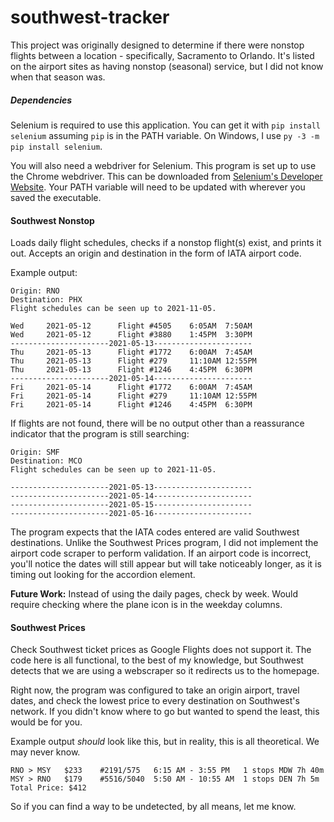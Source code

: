 # southwest-tracker

This project was originally designed to determine if there were nonstop flights between a location - specifically, Sacramento to Orlando. It's listed on the airport sites as having nonstop (seasonal) service, but I did not know when that season was.

##### Dependencies

Selenium is required to use this application. You can get it with
`pip install selenium`
assuming `pip` is in the PATH variable. On Windows, I use `py -3 -m pip install selenium`.

You will also need a webdriver for Selenium. This program is set up to use the Chrome webdriver. This can be downloaded from [Selenium's Developer Website](https://www.selenium.dev/documentation/en/webdriver/driver_requirements/#quick-reference). Your PATH variable will need to be updated with wherever you saved the executable.

#### Southwest Nonstop
Loads daily flight schedules, checks if a nonstop flight(s) exist, and prints it out. Accepts an origin and destination in the form of IATA airport code.

Example output:
```
Origin: RNO
Destination: PHX
Flight schedules can be seen up to 2021-11-05.

Wed     2021-05-12      Flight #4505    6:05AM  7:50AM
Wed     2021-05-12      Flight #3880    1:45PM  3:30PM
----------------------2021-05-13----------------------
Thu     2021-05-13      Flight #1772    6:00AM  7:45AM
Thu     2021-05-13      Flight #279     11:10AM 12:55PM
Thu     2021-05-13      Flight #1246    4:45PM  6:30PM
----------------------2021-05-14----------------------
Fri     2021-05-14      Flight #1772    6:00AM  7:45AM
Fri     2021-05-14      Flight #279     11:10AM 12:55PM
Fri     2021-05-14      Flight #1246    4:45PM  6:30PM
```
If flights are not found, there will be no output other than a reassurance indicator that the program is still searching:
```
Origin: SMF
Destination: MCO
Flight schedules can be seen up to 2021-11-05.

----------------------2021-05-13----------------------
----------------------2021-05-14----------------------
----------------------2021-05-15----------------------
----------------------2021-05-16----------------------
```

The program expects that the IATA codes entered are valid Southwest destinations. Unlike the Southwest Prices program, I did not implement the airport code scraper to perform validation. If an airport code is incorrect, you'll notice the dates will still appear but will take noticeably longer, as it is timing out looking for the accordion element.

**Future Work:** Instead of using the daily pages, check by week. Would require checking where the plane icon is in the weekday columns.

#### Southwest Prices
Check Southwest ticket prices as Google Flights does not support it. The code here is all functional, to the best of my knowledge, but Southwest detects that we are using a webscraper so it redirects us to the homepage.

Right now, the program was configured to take an origin airport, travel dates, and check the lowest price to every destination on Southwest's network. If you didn't know where to go but wanted to spend the least, this would be for you.

Example output *should* look like this, but in reality, this is all theoretical. We may never know.

```
RNO > MSY	$233	#2191/575	6:15 AM - 3:55 PM	1 stops MDW	7h 40m
MSY > RNO	$179	#5516/5040	5:50 AM - 10:55 AM	1 stops DEN	7h 5m
Total Price: $412
```
So if you can find a way to be undetected, by all means, let me know.